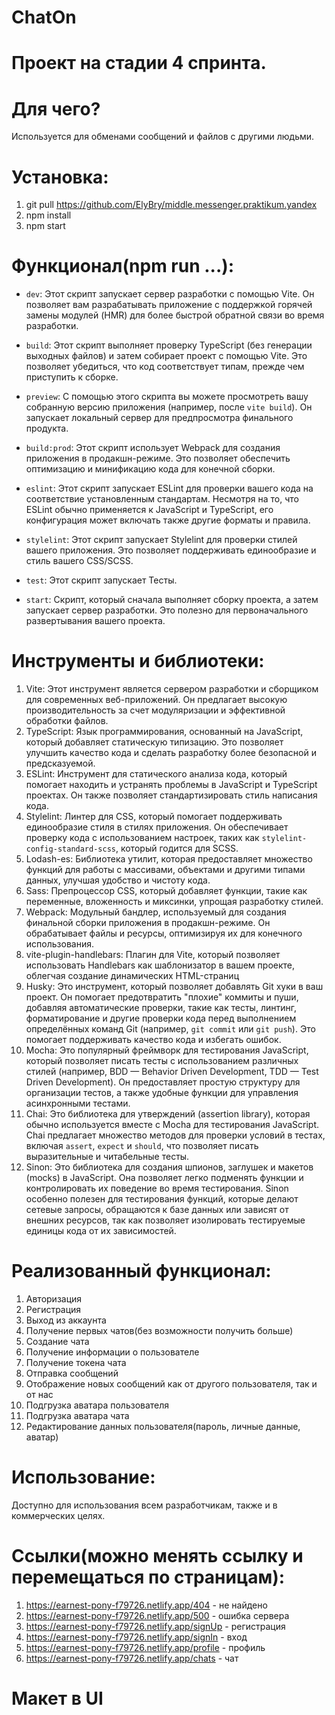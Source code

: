 # ChatOn
# Проект на стадии 4 спринта.
# Для чего?
Используется для обменами сообщений и файлов с другими людьми.
# Установка: 
1) git pull https://github.com/ElyBry/middle.messenger.praktikum.yandex
2) npm install
3) npm start
# Функционал(npm run ...):
- `dev`: Этот скрипт запускает сервер разработки с помощью Vite. Он позволяет вам разрабатывать приложение с поддержкой горячей замены модулей (HMR) для более быстрой обратной связи во время разработки.

- `build`: Этот скрипт выполняет проверку TypeScript (без генерации выходных файлов) и затем собирает проект с помощью Vite. Это позволяет убедиться, что код соответствует типам, прежде чем приступить к сборке.

- `preview`: С помощью этого скрипта вы можете просмотреть вашу собранную версию приложения (например, после `vite build`). Он запускает локальный сервер для предпросмотра финального продукта.

- `build:prod`: Этот скрипт использует Webpack для создания приложения в продакшн-режиме. Это позволяет обеспечить оптимизацию и минификацию кода для конечной сборки.

- `eslint`: Этот скрипт запускает ESLint для проверки вашего кода на соответствие установленным стандартам. Несмотря на то, что ESLint обычно применяется к JavaScript и TypeScript, его конфигурация может включать также другие форматы и правила.

- `stylelint`: Этот скрипт запускает Stylelint для проверки стилей вашего приложения. Это позволяет поддерживать единообразие и стиль вашего CSS/SCSS.

- `test`: Этот скрипт запускает Тесты.

- `start`: Скрипт, который сначала выполняет сборку проекта, а затем запускает сервер разработки. Это полезно для первоначального развертывания вашего проекта.
# Инструменты и библиотеки:
1. Vite: Этот инструмент является сервером разработки и сборщиком для современных веб-приложений. Он предлагает высокую производительность за счет модуляризации и эффективной обработки файлов.
2. TypeScript: Язык программирования, основанный на JavaScript, который добавляет статическую типизацию. Это позволяет улучшить качество кода и сделать разработку более безопасной и предсказуемой.
3. ESLint: Инструмент для статического анализа кода, который помогает находить и устранять проблемы в JavaScript и TypeScript проектах. Он также позволяет стандартизировать стиль написания кода.
4. Stylelint: Линтер для CSS, который помогает поддерживать единообразие стиля в стилях приложения. Он обеспечивает проверку кода с использованием настроек, таких как `stylelint-config-standard-scss`, который годится для SCSS.
5. Lodash-es: Библиотека утилит, которая предоставляет множество функций для работы с массивами, объектами и другими типами данных, улучшая удобство и чистоту кода.
6. Sass: Препроцессор CSS, который добавляет функции, такие как переменные, вложенность и миксинки, упрощая разработку стилей.
7. Webpack: Модульный бандлер, используемый для создания финальной сборки приложения в продакшн-режиме. Он обрабатывает файлы и ресурсы, оптимизируя их для конечного использования.
8. vite-plugin-handlebars: Плагин для Vite, который позволяет использовать Handlebars как шаблонизатор в вашем проекте, облегчая создание динамических HTML-страниц
9. Husky: Это инструмент, который позволяет добавлять Git хуки в ваш проект. Он помогает предотвратить "плохие" коммиты и пуши, добавляя автоматические проверки, такие как тесты, линтинг, форматирование и другие проверки кода перед выполнением определённых команд Git (например, `git commit` или `git push`). Это помогает поддерживать качество кода и избегать ошибок.
10. Mocha: Это популярный фреймворк для тестирования JavaScript, который позволяет писать тесты с использованием различных стилей (например, BDD — Behavior Driven Development, TDD — Test Driven Development). Он предоставляет простую структуру для организации тестов, а также удобные функции для управления асинхронными тестами.
11. Chai: Это библиотека для утверждений (assertion library), которая обычно используется вместе с Mocha для тестирования JavaScript. Chai предлагает множество методов для проверки условий в тестах, включая `assert`, `expect` и `should`, что позволяет писать выразительные и читабельные тесты.
12. Sinon: Это библиотека для создания шпионов, заглушек и макетов (mocks) в JavaScript. Она позволяет легко подменять функции и контролировать их поведение во время тестирования. Sinon особенно полезен для тестирования функций, которые делают сетевые запросы, обращаются к базе данных или зависят от внешних ресурсов, так как позволяет изолировать тестируемые единицы кода от их зависимостей.
# Реализованный функционал:
1. Авторизация
2. Регистрация
3. Выход из аккаунта
4. Получение первых чатов(без возможности получить больше)
5. Создание чата
6. Получение информации о пользователе
7. Получение токена чата
8. Отправка сообщений
9. Отображение новых сообщений как от другого пользователя, так и от нас
10. Подгрузка аватара пользователя 
11. Подгрузка аватара чата
12. Редактирование данных пользователя(пароль, личные данные, аватар)
# Использование:
Доступно для использования всем разработчикам, также и в коммерческих целях.
# Ссылки(можно менять ссылку и перемещаться по страницам):
1) https://earnest-pony-f79726.netlify.app/404 - не найдено
2) https://earnest-pony-f79726.netlify.app/500 - ошибка сервера
3) https://earnest-pony-f79726.netlify.app/signUp - регистрация
4) https://earnest-pony-f79726.netlify.app/signIn - вход
5) https://earnest-pony-f79726.netlify.app/profile - профиль
6) https://earnest-pony-f79726.netlify.app/chats - чат
# Макет в UI
